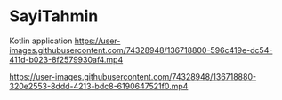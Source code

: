 # SayiTahmin
Kotlin application
https://user-images.githubusercontent.com/74328948/136718800-596c419e-dc54-411d-b023-8f2579930af4.mp4


https://user-images.githubusercontent.com/74328948/136718880-320e2553-8ddd-4213-bdc8-6190647521f0.mp4

